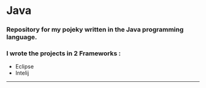 # Java
### Repository for my pojeky written in the Java programming language.
### I wrote the projects in 2 Frameworks :
- Eclipse
- Intelij
---
